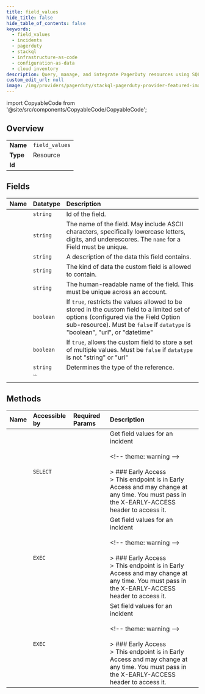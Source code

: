 ```yaml
---
title: field_values
hide_title: false
hide_table_of_contents: false
keywords:
  - field_values
  - incidents
  - pagerduty    
  - stackql
  - infrastructure-as-code
  - configuration-as-data
  - cloud inventory
description: Query, manage, and integrate PagerDuty resources using SQL
custom_edit_url: null
image: /img/providers/pagerduty/stackql-pagerduty-provider-featured-image.png
---
```


import CopyableCode from '@site/src/components/CopyableCode/CopyableCode';




## Overview
<table><tbody>
<tr><td><b>Name</b></td><td><code>field_values</code></td></tr>
<tr><td><b>Type</b></td><td>Resource</td></tr>
<tr><td><b>Id</b></td><td><CopyableCode code="pagerduty.incidents.field_values" /></td></tr>
</tbody></table>

## Fields
| Name | Datatype | Description |
|:-----|:---------|:------------|
| <CopyableCode code="id" /> | `string` | Id of the field. |
| <CopyableCode code="name" /> | `string` | The name of the field. May include ASCII characters, specifically lowercase letters, digits, and underescores. The `name` for a Field must be unique. |
| <CopyableCode code="description" /> | `string` | A description of the data this field contains. |
| <CopyableCode code="datatype" /> | `string` | The kind of data the custom field is allowed to contain. |
| <CopyableCode code="display_name" /> | `string` | The human-readable name of the field. This must be unique across an account. |
| <CopyableCode code="fixed_options" /> | `boolean` | If `true`, restricts the values allowed to be stored in the custom field to a limited set of options (configured via the Field Option sub-resource). Must be `false` if `datatype` is "boolean", "url", or "datetime" |
| <CopyableCode code="multi_value" /> | `boolean` | If `true`, allows the custom field to store a set of multiple values. Must be `false` if `datatype` is not "string" or "url" |
| <CopyableCode code="type" /> | `string` | Determines the type of the reference. |
| <CopyableCode code="value" /> | `` |  |
## Methods
| Name | Accessible by | Required Params | Description |
|:-----|:--------------|:----------------|:------------|
| <CopyableCode code="get_incident_field_values" /> | `SELECT` | <CopyableCode code="X-EARLY-ACCESS, id" /> | Get field values for an incident<br /><br />&lt;!-- theme: warning --&gt;<br /><br />&gt; ### Early Access<br />&gt; This endpoint is in Early Access and may change at any time. You must pass in the X-EARLY-ACCESS header to access it.<br /> |
| <CopyableCode code="_get_incident_field_values" /> | `EXEC` | <CopyableCode code="X-EARLY-ACCESS, id" /> | Get field values for an incident<br /><br />&lt;!-- theme: warning --&gt;<br /><br />&gt; ### Early Access<br />&gt; This endpoint is in Early Access and may change at any time. You must pass in the X-EARLY-ACCESS header to access it.<br /> |
| <CopyableCode code="set_incident_field_values" /> | `EXEC` | <CopyableCode code="id, data__field_values" /> | Set field values for an incident<br /><br />&lt;!-- theme: warning --&gt;<br /><br />&gt; ### Early Access<br />&gt; This endpoint is in Early Access and may change at any time. You must pass in the X-EARLY-ACCESS header to access it.<br /> |
